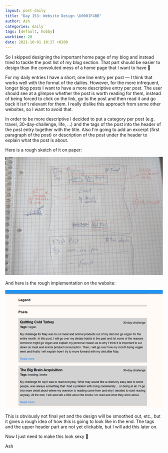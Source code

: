 ```yaml
---
layout: post-daily
title: "Day 153: Website Design \U0001F4BB"
author: Ash
categories: daily
tags: [default, hobby]
worktime: 20
date: 2021-10-01 10:27 +0200
---
```

So I skipped designing the important home page of my blog and instead tried to tackle the post list of my blog section. That part should be easier to design than the convoluted mess of a home page that I want to have 🥴

For my daily entries I have a short, one line entry per post &mdash; I think that works well with the format of the dailies. However, for the more infrequent, longer blog posts I want to have a more descriptive entry per post. The user should see at a glimpse whether the post is worth reading for them, instead of being forced to click on the link, go to the post and then read it and go back it isn't relevant for them. I really dislike this approach from some other websites, so I want to avoid that.

In order to be more descriptive I decided to put a category per post (e.g. travel, 30-day-challenge, life, ...) and the tags of the post into the header of the post entry together with the title. Also I'm going to add an excerpt (first paragraph of the post) or description of the post under the header to explain what the post is about.

Here is a rough sketch of it on paper:

![website-design-sketch](/assets/res/daily/day-153-sketch.jpg)

And here is the rough implementation on the website:

![website-design-implementation](/assets/res/daily/day-153-implementation.jpg)

This is obviously not final yet and the design will be smoothed out, etc., but it gives a rough idea of how this is going to look like in the end. The tags and the upper header part are not yet clickable, but I will add this later on.

Now I just need to make this look sexy 🥴

Ash
